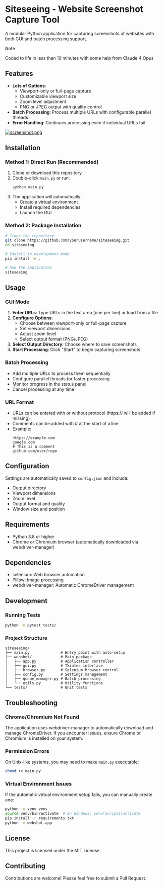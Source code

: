 # Siteseeing - Website Screenshot Capture Tool

A modular Python application for capturing screenshots of websites with both GUI and batch processing support.

> [!NOTE]
> Coded to life in less than 10 minutes with some help from Claude 4 Opus

## Features

- **Lots of Options**:
  - Viewport-only or full-page capture
  - Customizable viewport size
  - Zoom level adjustment
  - PNG or JPEG output with quality control
- **Batch Processing**: Process multiple URLs with configurable parallel threads
- **Error Handling**: Continues processing even if individual URLs fail

[![screenshot.png](https://i.postimg.cc/j2xVRWyM/screenshot.png)](https://postimg.cc/N9zC4jJX)

## Installation

### Method 1: Direct Run (Recommended)

1. Clone or download this repository
2. Double-click `main.py` or run:
   ```bash
   python main.py
   ```
3. The application will automatically:
   - Create a virtual environment
   - Install required dependencies
   - Launch the GUI

### Method 2: Package Installation

```bash
# Clone the repository
git clone https://github.com/yourusername/siteseeing.git
cd siteseeing

# Install in development mode
pip install -e .

# Run the application
siteseeing
```

## Usage

### GUI Mode

1. **Enter URLs**: Type URLs in the text area (one per line) or load from a file
2. **Configure Options**:
   - Choose between viewport-only or full-page capture
   - Set viewport dimensions
   - Adjust zoom level
   - Select output format (PNG/JPEG)
3. **Select Output Directory**: Choose where to save screenshots
4. **Start Processing**: Click "Start" to begin capturing screenshots

### Batch Processing

- Add multiple URLs to process them sequentially
- Configure parallel threads for faster processing
- Monitor progress in the status panel
- Cancel processing at any time

### URL Format

- URLs can be entered with or without protocol (https:// will be added if missing)
- Comments can be added with # at the start of a line
- Example:
  ```
  https://example.com
  google.com
  # This is a comment
  github.com/user/repo
  ```

## Configuration

Settings are automatically saved to `config.json` and include:
- Output directory
- Viewport dimensions
- Zoom level
- Output format and quality
- Window size and position

## Requirements

- Python 3.8 or higher
- Chrome or Chromium browser (automatically downloaded via webdriver-manager)

## Dependencies

- selenium: Web browser automation
- Pillow: Image processing
- webdriver-manager: Automatic ChromeDriver management

## Development

### Running Tests

```bash
python -m pytest tests/
```

### Project Structure

```
siteseeing/
├── main.py              # Entry point with auto-setup
├── webshot/             # Main package
│   ├── app.py           # Application controller
│   ├── gui.py           # Tkinter interface
│   ├── browser.py       # Selenium browser control
│   ├── config.py        # Settings management
│   ├── queue_manager.py # Batch processing
│   └── utils.py         # Utility functions
└── tests/               # Unit tests
```

## Troubleshooting

### Chrome/Chromium Not Found
The application uses webdriver-manager to automatically download and manage ChromeDriver. If you encounter issues, ensure Chrome or Chromium is installed on your system.

### Permission Errors
On Unix-like systems, you may need to make `main.py` executable:
```bash
chmod +x main.py
```

### Virtual Environment Issues
If the automatic virtual environment setup fails, you can manually create one:
```bash
python -m venv venv
source venv/bin/activate  # On Windows: venv\Scripts\activate
pip install -r requirements.txt
python -m webshot.app
```

## License

This project is licensed under the MIT License.

## Contributing

Contributions are welcome! Please feel free to submit a Pull Request.
